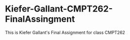 # Kiefer-Gallant-CMPT262-FinalAssingment

This is Kiefer Gallant's Final Assignment for class CMPT262
